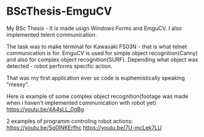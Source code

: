# BScThesis-EmguCV
My BSc Thesis - It is made usign Windows Forms and EmguCV. I also implemented telent communication.

The task was to make terminal for Kawasaki FS03N - that is what telnet communication is for.
EmguCV is used for simple object recognition(Canny) and also for complex object recognition(SURF).
Depending what object was detected - robot performs specific action.

That was my first application ever so code is euphemistically speaking "messy".

Here is example of some complex object recognition(footage was made when i haven't implemented communication with robot yet)
https://youtu.be/4A4sLL_0gBg

2 examples of programm controling robot actions:
https://youtu.be/Sg0INKErfhc
https://youtu.be/7U-mcLek7LU
